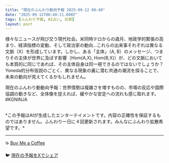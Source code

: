 ```yaml
---
title: "現在のふんわり動向予報 2025-09-12 00:40"
date: "2025-09-12T00:40:11.000Z"
tags: [ふんわり予報, AI占い, 日常]
layout: post
---
```


様々なニュースが飛び交う現代社会。米同時テロからの歳月、地政学的緊張の高まり、経済指標の変動、そして政治家の動向…これらの出来事それぞれは異なる文脈（X）を形成しています。しかし、ある「主体」（A, B）のメッセージ、つまりその主体が世界に及ぼす影響（Hom(A,X), Hom(B,X)）が、どの文脈においても本質的に同じであれば、その主体自身は同一視できるのではないでしょうか？  Yoneda的分布仮説のごとく、異なる現象の裏に潜む共通の潮流を探ることで、未来の動向が見えてくるかもしれません。

現在のふんわり動動向予報：世界情勢は複雑さを増すものの、市場の反応や国際協調の動きなど、全体像を捉えれば、緩やかな安定への流れも感じ取れます。#KGNINJA

<br>
*この予報はAIが生成したエンターテイメントです。内容の正確性を保証するものではありません。ふんわり一日に４回更新されます。みんなにふんわり拡散希望です。*

---
☕️ [Buy Me a Coffee](https://www.buymeacoffee.com/kgninja)

🐦 [現在の予報をXでシェア](https://twitter.com/intent/tweet?text=%E7%8F%BE%E5%9C%A8%E3%81%AE%E3%81%B5%E3%82%93%E3%82%8F%E3%82%8A%E4%BA%88%E5%A0%B1%3A%20%E3%80%8C%E6%A7%98%E3%80%85%E3%81%AA%E3%83%8B%E3%83%A5%E3%83%BC%E3%82%B9%E3%81%8C%E9%A3%9B%E3%81%B3%E4%BA%A4%E3%81%86%E7%8F%BE%E4%BB%A3%E7%A4%BE%E4%BC%9A%E3%80%82%E3%80%8D%23KGNINJA%20%E7%B6%9A%E3%81%8D%E3%81%AF%E3%83%96%E3%83%AD%E3%82%B0%E3%81%A7%EF%BC%81%F0%9F%91%87&url=https%3A%2F%2Fkg-ninja.github.io%2FFunwariyoso%2F)
